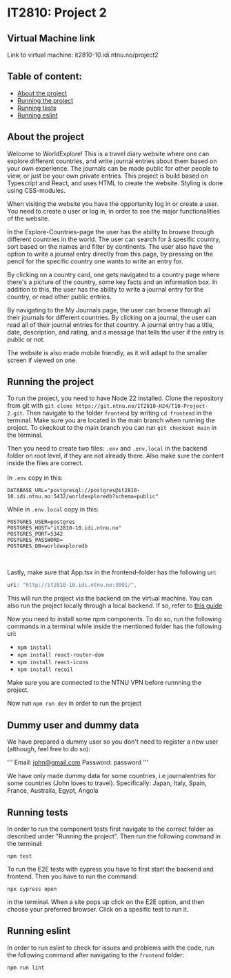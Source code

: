 # IT2810: Project 2

## Virtual Machine link

Link to virtual machine: it2810-10.idi.ntnu.no/project2 

## Table of content:

- [About the project](#about-the-project)
- [Running the project](#running-the-project)
- [Running tests](#running-tests)
- [Running eslint](#running-eslint)

## About the project

Welcome to WorldExplore! This is a travel diary website where one can explore different countries, and write journal entries about them based on your own experience. The journals can be made public for other people to view, or just be your own private entries. This project is build based on Typescript and React, and uses HTML to create the website. Styling is done using CSS-modules.

When visiting the website you have the opportunity log in or create a user. You need to create a user or log in, in order to see the major functionalities of the website. 

In the Explore-Countries-page the user has the ability to browse through different countries in the world. The user can search for å spesific country, sort based on the names and filter by continents. The user also have the option to write a journal entry directly from this page, by pressing on the pencil for the specific country one wants to write an entry for. 

By clicking on a country card, one gets navigated to a country page where there's a picture of the country, some key facts and an information box. In addition to this, the user has the ability to write a journal entry for the country, or read other public entries. 

By navigating to the My Journals page, the user can browse through all their journals for different countries. By clicking on a journal, the user can read all of their journal entries for that country. A journal entry has a title, date, description, and rating, and a message that tells the user if the entry is public or not.

The website is also made mobile friendly, as it will adapt to the smaller screen if viewed on one.

## Running the project

To run the project, you need to have Node 22 installed. Clone the repository from git with `git clone https://git.ntnu.no/IT2810-H24/T10-Project-2.git`. Then navigate to the folder `frontend` by writing `cd frontend` in the terminal. Make sure you are located in the main branch when running the project. To ckeckout to the main branch you can run `git checkout main` in the terminal.

Then you need to create two files: `.env` and `.env.local` in the backend folder on root level, if they are not already there. Also make sure the content inside the files are correct.
<br />
<br />
In `.env` copy in this:

```
DATABASE_URL="postgresql://postgres@it2810-10.idi.ntnu.no:5432/worldexploredb?schema=public"
```

While in `.env.local` copy in this:

```
POSTGRES_USER=postgres
POSTGRES_HOST="it2810-10.idi.ntnu.no"
POSTGRES_PORT=5342
POSTGRES_PASSWORD=
POSTGRES_DB=worldexploredb
```

<br />

Lastly, make sure that App.tsx in the frontend-folder has the following uri:

``` typescript
uri: "http://it2810-10.idi.ntnu.no:3001/",
```

This will run the project via the backend on the virtual machine. You can also run the project locally through a local backend. If so, refer to [this guide](backend/README.md)

Now you need to install some npm components.
To do so, run the following commands in a terminal while inside the mentioned folder has the following uri: 




- `npm install`
- `npm install react-router-dom`
- `npm install react-icons`
- `npm install recoil`

Make sure you are connected to the NTNU VPN before runnning the project. 

Now run `npm run dev` in order to run the project

## Dummy user and dummy data

We have prepared a dummy user so you don't need to register a new user (although, feel free to do so): 

'''
Email: john@gmail.com
Password: password
'''

We have only made dummy data for some countries, i.e journalentries for some countries (John loves to travel). 
Specifically: Japan, Italy, Spain, France, Australia, Egypt, Angola 

## Running tests

In order to run the component tests first navigate to the correct folder as described under "Running the project". Then run the following command in the terminal:

`npm test`

To run the E2E tests with cypress you have to first start the backend and frontend. Then you have to run the command:

```
npx cypress open
```

in the terminal. When a site pops up click on the E2E option, and then choose your preferred browser. Click on a spesific test to run it.

## Running eslint

In order to run eslint to check for issues and problems with the code, run the following command after navigating to the `frontend` folder:

`npm run lint`
